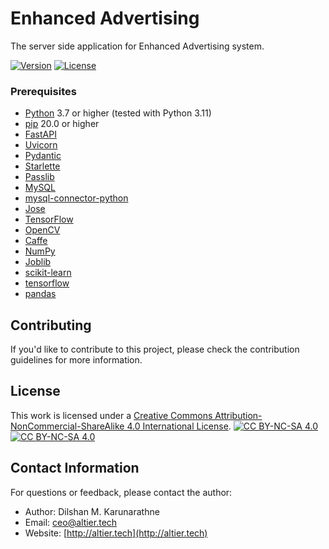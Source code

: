 # Enhanced Advertising 

The server side application for Enhanced Advertising system.

[![Version](https://img.shields.io/badge/version-0.1-brightgreen.svg)](https://pypi.org/project/ad-topic-recommender/)
[![License](https://img.shields.io/badge/license-CC%20BY--NC--SA%204.0-blue.svg)](https://creativecommons.org/licenses/by-nc-sa/4.0/)

### Prerequisites

- [Python](https://www.python.org/) 3.7 or higher (tested with Python 3.11)
- [pip](https://pip.pypa.io/en/stable/) 20.0 or higher
- [FastAPI](https://fastapi.tiangolo.com/)
- [Uvicorn](https://www.uvicorn.org/)
- [Pydantic](https://pydantic-docs.helpmanual.io/)
- [Starlette](https://www.starlette.io/)
- [Passlib](https://passlib.readthedocs.io/en/stable/)
- [MySQL](https://www.mysql.com/)
- [mysql-connector-python](https://dev.mysql.com/doc/connector-python/en/)
- [Jose](https://python-jose.readthedocs.io/en/latest/)
- [TensorFlow](https://www.tensorflow.org/)
- [OpenCV](https://opencv.org/)
- [Caffe](https://caffe.berkeleyvision.org/)
- [NumPy](https://numpy.org/)
- [Joblib](https://joblib.readthedocs.io/en/latest/)
- [scikit-learn](https://scikit-learn.org/stable/)
- [tensorflow](https://www.tensorflow.org/)
- [pandas](https://pandas.pydata.org/)

## Contributing

If you'd like to contribute to this project, please check the contribution guidelines for more information.

## License

This work is licensed under a
[Creative Commons Attribution-NonCommercial-ShareAlike 4.0 International License][cc-by-nc-sa].
[![CC BY-NC-SA 4.0][cc-by-nc-sa-shield]][cc-by-nc-sa]  
[![CC BY-NC-SA 4.0][cc-by-nc-sa-image]][cc-by-nc-sa] 

[cc-by-nc-sa]: http://creativecommons.org/licenses/by-nc-sa/4.0/
[cc-by-nc-sa-image]: https://licensebuttons.net/l/by-nc-sa/4.0/88x31.png
[cc-by-nc-sa-shield]: https://img.shields.io/badge/License-CC%20BY--NC--SA%204.0-lightgrey.svg

## Contact Information

For questions or feedback, please contact the author:

- Author: Dilshan M. Karunarathne
- Email: ceo@altier.tech
- Website: [http://altier.tech](http://altier.tech)
